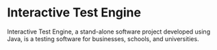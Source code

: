 # Interactive Test Engine
Interactive Test Engine, a stand-alone software project developed using Java, is a testing software for businesses, schools, and universities.
